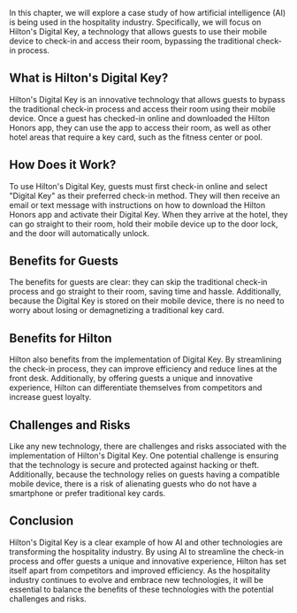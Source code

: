 
In this chapter, we will explore a case study of how artificial intelligence (AI) is being used in the hospitality industry. Specifically, we will focus on Hilton's Digital Key, a technology that allows guests to use their mobile device to check-in and access their room, bypassing the traditional check-in process.

What is Hilton's Digital Key?
-----------------------------

Hilton's Digital Key is an innovative technology that allows guests to bypass the traditional check-in process and access their room using their mobile device. Once a guest has checked-in online and downloaded the Hilton Honors app, they can use the app to access their room, as well as other hotel areas that require a key card, such as the fitness center or pool.

How Does it Work?
-----------------

To use Hilton's Digital Key, guests must first check-in online and select "Digital Key" as their preferred check-in method. They will then receive an email or text message with instructions on how to download the Hilton Honors app and activate their Digital Key. When they arrive at the hotel, they can go straight to their room, hold their mobile device up to the door lock, and the door will automatically unlock.

Benefits for Guests
-------------------

The benefits for guests are clear: they can skip the traditional check-in process and go straight to their room, saving time and hassle. Additionally, because the Digital Key is stored on their mobile device, there is no need to worry about losing or demagnetizing a traditional key card.

Benefits for Hilton
-------------------

Hilton also benefits from the implementation of Digital Key. By streamlining the check-in process, they can improve efficiency and reduce lines at the front desk. Additionally, by offering guests a unique and innovative experience, Hilton can differentiate themselves from competitors and increase guest loyalty.

Challenges and Risks
--------------------

Like any new technology, there are challenges and risks associated with the implementation of Hilton's Digital Key. One potential challenge is ensuring that the technology is secure and protected against hacking or theft. Additionally, because the technology relies on guests having a compatible mobile device, there is a risk of alienating guests who do not have a smartphone or prefer traditional key cards.

Conclusion
----------

Hilton's Digital Key is a clear example of how AI and other technologies are transforming the hospitality industry. By using AI to streamline the check-in process and offer guests a unique and innovative experience, Hilton has set itself apart from competitors and improved efficiency. As the hospitality industry continues to evolve and embrace new technologies, it will be essential to balance the benefits of these technologies with the potential challenges and risks.

